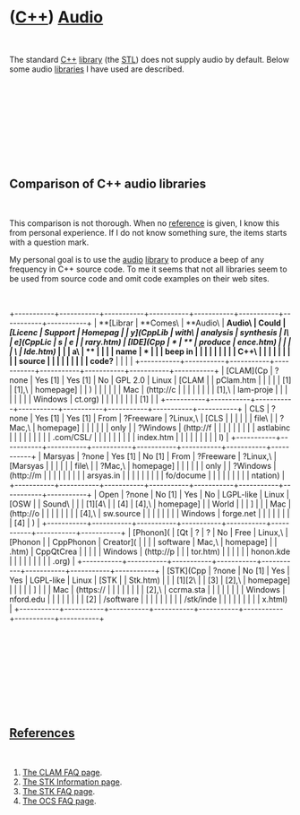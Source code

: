



 

 

 

 

 

([C++](Cpp.htm)) [Audio](CppAudio.htm)
======================================

 

The standard [C++](Cpp.htm) [library](CppLibrary.htm) (the
[STL](CppStl.htm)) does not supply audio by default. Below some audio
[libraries](CppLibrary.htm) I have used are described.

 

 

 

 

 

Comparison of C++ audio libraries
---------------------------------

 

This comparison is not thorough. When no [reference](CppReferences.htm)
is given, I know this from personal experience. If I do not know
something sure, the items starts with a question mark.

My personal goal is to use the [audio](CppAudio.htm)
[library](CppLibrary.htm) to produce a beep of any frequency in C++
source code. To me it seems that not all libraries seem to be used from
source code and omit code examples on their web sites.

 

+-----------+-----------+-----------+-----------+-----------+-----------+-----------+-----------+
| **[Librar | **Comes\  | **Audio\  | **Audio\  | **Could   | **[Licenc | **Support | **Homepag |
| y](CppLib | with\     | analysis* | synthesis | I\        | e](CppLic | s**       | e**       |
| rary.htm) | [IDE](Cpp | *         | **        | produce   | ence.htm) |           |           |
| \         | Ide.htm)* |           |           | a\        | **        |           |           |
| name**    | *         |           |           | beep in   |           |           |           |
|           |           |           |           | C++\      |           |           |           |
|           |           |           |           | source    |           |           |           |
|           |           |           |           | code?**   |           |           |           |
+-----------+-----------+-----------+-----------+-----------+-----------+-----------+-----------+
| [CLAM](Cp | ?none     | Yes \[1\] | Yes \[1\] | No        | GPL 2.0   | Linux     | [CLAM     |
| pClam.htm |           |           |           |           | \[1\]     | \[1\],\   | homepage] |
| )         |           |           |           |           |           | Mac       | (http://c |
|           |           |           |           |           |           | \[1\],\   | lam-proje |
|           |           |           |           |           |           | Windows   | ct.org)   |
|           |           |           |           |           |           | \[1\]     |           |
+-----------+-----------+-----------+-----------+-----------+-----------+-----------+-----------+
| CLS       | ?none     | Yes \[1\] | Yes \[1\] | From      | ?Freeware | ?Linux,\  | [CLS      |
|           |           |           |           | file\     |           | ?Mac,\    | homepage] |
|           |           |           |           | only      |           | ?Windows  | (http://f |
|           |           |           |           |           |           |           | astlabinc |
|           |           |           |           |           |           |           | .com/CSL/ |
|           |           |           |           |           |           |           | index.htm |
|           |           |           |           |           |           |           | l)        |
+-----------+-----------+-----------+-----------+-----------+-----------+-----------+-----------+
| Marsyas   | ?none     | Yes \[1\] | No \[1\]  | From      | ?Freeware | ?Linux,\  | [Marsyas  |
|           |           |           |           | file\     |           | ?Mac,\    | homepage] |
|           |           |           |           | only      |           | ?Windows  | (http://m |
|           |           |           |           |           |           |           | arsyas.in |
|           |           |           |           |           |           |           | fo/docume |
|           |           |           |           |           |           |           | ntation)  |
+-----------+-----------+-----------+-----------+-----------+-----------+-----------+-----------+
| Open      | ?none     | No \[1\]  | Yes       | No        | LGPL-like | Linux     | [OSW      |
| Sound\    |           |           | \[1\]\[4\ |           | \[4\]     | \[4\],\   | homepage] |
| World     |           |           | ]         |           |           | Mac       | (http://o |
|           |           |           |           |           |           | \[4\],\   | sw.source |
|           |           |           |           |           |           | Windows   | forge.net |
|           |           |           |           |           |           | \[4\]     | )         |
+-----------+-----------+-----------+-----------+-----------+-----------+-----------+-----------+
| [Phonon]( | [Qt       | ?         | ?         | No        | Free      | Linux,\   | [Phonon   |
| CppPhonon | Creator]( |           |           |           | software  | Mac,\     | homepage] |
| .htm)     | CppQtCrea |           |           |           |           | Windows   | (http://p |
|           | tor.htm)  |           |           |           |           |           | honon.kde |
|           |           |           |           |           |           |           | .org)     |
+-----------+-----------+-----------+-----------+-----------+-----------+-----------+-----------+
| [STK](Cpp | ?none     | No \[1\]  | Yes       | Yes       | LGPL-like | Linux     | [STK      |
| Stk.htm)  |           |           | \[1\]\[2\ |           | \[3\]     | \[2\],\   | homepage] |
|           |           |           | ]         |           |           | Mac       | (https:// |
|           |           |           |           |           |           | \[2\],\   | ccrma.sta |
|           |           |           |           |           |           | Windows   | nford.edu |
|           |           |           |           |           |           | \[2\]     | /software |
|           |           |           |           |           |           |           | /stk/inde |
|           |           |           |           |           |           |           | x.html)   |
+-----------+-----------+-----------+-----------+-----------+-----------+-----------+-----------+

 

 

 

 

 

[References](CppReferences.htm)
-------------------------------

 

1.  [The CLAM FAQ
    page](http://clam-project.org/wiki/Frequenly_Asked_Questions).
2.  [The STK Information
    page](https://ccrma.stanford.edu/software/stk/information.html).
3.  [The STK FAQ
    page](https://ccrma.stanford.edu/software/stk/faq.html).
4.  [The OCS FAQ page](http://osw.sourceforge.net).

 

 

 

 

 





 




